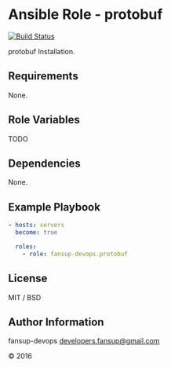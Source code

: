 Ansible Role - protobuf
=========

[![Build Status](https://travis-ci.org/fansup-devops/ansible-role-protobuf.svg?branch=master)](https://travis-ci.org/fansup-devops/ansible-role-protobuf)

protobuf Installation.

Requirements
------------

None.

Role Variables
--------------

TODO

Dependencies
------------

None.

Example Playbook
----------------

```yaml
- hosts: servers
  become: true

  roles:
    - role: fansup-devops.protobuf
```

License
-------

MIT / BSD

Author Information
------------------

fansup-devops <developers.fansup@gmail.com>

&copy; 2016
